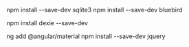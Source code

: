 npm install --save-dev sqlite3
npm install --save-dev bluebird

npm install dexie --save-dev

ng add @angular/material
npm install --save-dev jquery